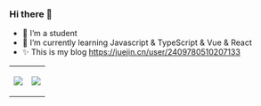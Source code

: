 ### Hi there 👋

- 🔭 I’m a student
- 🌱 I’m currently learning Javascript & TypeScript & Vue & React 
- ✨ This is my blog https://juejin.cn/user/2409780510207133

<!--
**yk2012/yk2012** is a ✨ _special_ ✨ repository because its `README.md` (this file) appears on your GitHub profile.



- 🔭 I’m a student
- 🌱 I’m currently learning Javascript & TypeScript & Vue & React 
-->


<table width="100%"> 
    <tr>
        <td width="50%">
            <p align="left">
                <img src="https://github-readme-stats.vercel.app/api?username=yk2012&show_icons=true&theme=tokyonight&layout=compact">
            </p>
        </td>
        <td width="50%">
            <p align="left">
              <img src="https://github-readme-stats.vercel.app/api/top-langs/?username=yk2012&show_icons=true&theme=tokyonight&layout=compact">
            </p>
        </td>
    </tr>
</table>
